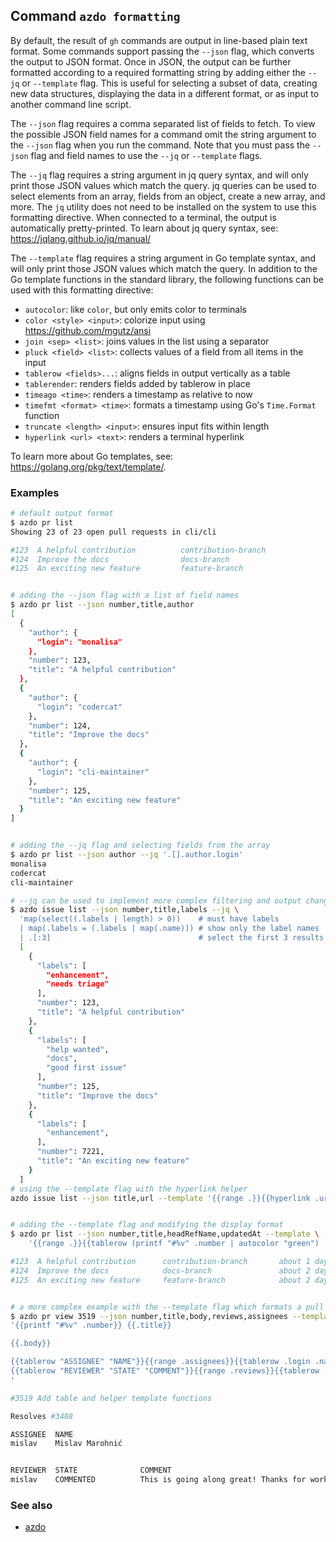 ## Command `azdo formatting`

By default, the result of `gh` commands are output in line-based plain text format.
Some commands support passing the `--json` flag, which converts the output to JSON format.
Once in JSON, the output can be further formatted according to a required formatting string by
adding either the `--jq` or `--template` flag. This is useful for selecting a subset of data,
creating new data structures, displaying the data in a different format, or as input to another
command line script.

The `--json` flag requires a comma separated list of fields to fetch. To view the possible JSON
field names for a command omit the string argument to the `--json` flag when you run the command.
Note that you must pass the `--json` flag and field names to use the `--jq` or `--template` flags.

The `--jq` flag requires a string argument in jq query syntax, and will only print
those JSON values which match the query. jq queries can be used to select elements from an
array, fields from an object, create a new array, and more. The `jq` utility does not need
to be installed on the system to use this formatting directive. When connected to a terminal,
the output is automatically pretty-printed. To learn about jq query syntax, see:
<https://jqlang.github.io/jq/manual/>

The `--template` flag requires a string argument in Go template syntax, and will only print
those JSON values which match the query.
In addition to the Go template functions in the standard library, the following functions can be used
with this formatting directive:
- `autocolor`: like `color`, but only emits color to terminals
- `color <style> <input>`: colorize input using <https://github.com/mgutz/ansi>
- `join <sep> <list>`: joins values in the list using a separator
- `pluck <field> <list>`: collects values of a field from all items in the input
- `tablerow <fields>...`: aligns fields in output vertically as a table
- `tablerender`: renders fields added by tablerow in place
- `timeago <time>`: renders a timestamp as relative to now
- `timefmt <format> <time>`: formats a timestamp using Go's `Time.Format` function
- `truncate <length> <input>`: ensures input fits within length
- `hyperlink <url> <text>`: renders a terminal hyperlink

To learn more about Go templates, see: <https://golang.org/pkg/text/template/>.


### Examples

```bash
# default output format
$ azdo pr list
Showing 23 of 23 open pull requests in cli/cli

#123  A helpful contribution          contribution-branch              about 1 day ago
#124  Improve the docs                docs-branch                      about 2 days ago
#125  An exciting new feature         feature-branch                   about 2 days ago


# adding the --json flag with a list of field names
$ azdo pr list --json number,title,author
[
  {
    "author": {
      "login": "monalisa"
    },
    "number": 123,
    "title": "A helpful contribution"
  },
  {
    "author": {
      "login": "codercat"
    },
    "number": 124,
    "title": "Improve the docs"
  },
  {
    "author": {
      "login": "cli-maintainer"
    },
    "number": 125,
    "title": "An exciting new feature"
  }
]


# adding the --jq flag and selecting fields from the array
$ azdo pr list --json author --jq '.[].author.login'
monalisa
codercat
cli-maintainer

# --jq can be used to implement more complex filtering and output changes:
$ azdo issue list --json number,title,labels --jq \
  'map(select((.labels | length) > 0))    # must have labels
  | map(.labels = (.labels | map(.name))) # show only the label names
  | .[:3]                                 # select the first 3 results'
  [
    {
      "labels": [
        "enhancement",
        "needs triage"
      ],
      "number": 123,
      "title": "A helpful contribution"
    },
    {
      "labels": [
        "help wanted",
        "docs",
        "good first issue"
      ],
      "number": 125,
      "title": "Improve the docs"
    },
    {
      "labels": [
        "enhancement",
      ],
      "number": 7221,
      "title": "An exciting new feature"
    }
  ]
# using the --template flag with the hyperlink helper
azdo issue list --json title,url --template '{{range .}}{{hyperlink .url .title}}{{"\n"}}{{end}}'


# adding the --template flag and modifying the display format
$ azdo pr list --json number,title,headRefName,updatedAt --template \
	'{{range .}}{{tablerow (printf "#%v" .number | autocolor "green") .title .headRefName (timeago .updatedAt)}}{{end}}'

#123  A helpful contribution      contribution-branch       about 1 day ago
#124  Improve the docs            docs-branch               about 2 days ago
#125  An exciting new feature     feature-branch            about 2 days ago


# a more complex example with the --template flag which formats a pull request using multiple tables with headers:
$ azdo pr view 3519 --json number,title,body,reviews,assignees --template \
'{{printf "#%v" .number}} {{.title}}

{{.body}}

{{tablerow "ASSIGNEE" "NAME"}}{{range .assignees}}{{tablerow .login .name}}{{end}}{{tablerender}}
{{tablerow "REVIEWER" "STATE" "COMMENT"}}{{range .reviews}}{{tablerow .author.login .state .body}}{{end}}
'

#3519 Add table and helper template functions

Resolves #3488

ASSIGNEE  NAME
mislav    Mislav Marohnić


REVIEWER  STATE              COMMENT
mislav    COMMENTED          This is going along great! Thanks for working on this ❤️
```

### See also

* [azdo](./azdo.md)
